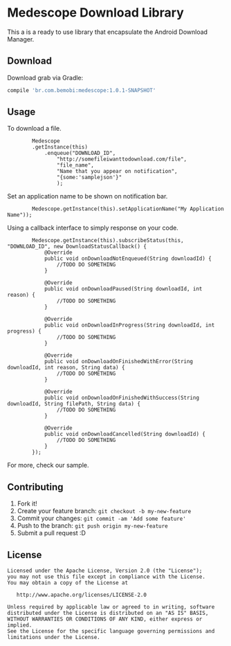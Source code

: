 Medescope Download Library
=======

This a is a ready to use library that encapsulate the Android Download Manager.

Download
--------

Download grab via Gradle:
```groovy
compile 'br.com.bemobi:medescope:1.0.1-SNAPSHOT'
```

Usage
--------
To download a file.

```
        Medescope
        .getInstance(this)
            .enqueue("DOWNLOAD_ID",
                "http://somefileiwanttodownload.com/file",
                "file_name",
                "Name that you appear on notification",
                "{some:'samplejson'}"
                );
```

Set an application name to be shown on notification bar.

```
        Medescope.getInstance(this).setApplicationName("My Application Name"));
```

Using a callback interface to simply response on your code.

```
        Medescope.getInstance(this).subscribeStatus(this, "DOWNLOAD_ID", new DownloadStatusCallback() {
            @Override
            public void onDownloadNotEnqueued(String downloadId) {
                //TODO DO SOMETHING
            }

            @Override
            public void onDownloadPaused(String downloadId, int reason) {
                //TODO DO SOMETHING
            }

            @Override
            public void onDownloadInProgress(String downloadId, int progress) {
                //TODO DO SOMETHING
            }

            @Override
            public void onDownloadOnFinishedWithError(String downloadId, int reason, String data) {
                //TODO DO SOMETHING
            }

            @Override
            public void onDownloadOnFinishedWithSuccess(String downloadId, String filePath, String data) {
                //TODO DO SOMETHING
            }

            @Override
            public void onDownloadCancelled(String downloadId) {
                //TODO DO SOMETHING
            }
        });
```

For more, check our sample.

Contributing
--------

1. Fork it!
2. Create your feature branch: `git checkout -b my-new-feature`
3. Commit your changes: `git commit -am 'Add some feature'`
4. Push to the branch: `git push origin my-new-feature`
5. Submit a pull request :D

License
--------

    Licensed under the Apache License, Version 2.0 (the "License");
    you may not use this file except in compliance with the License.
    You may obtain a copy of the License at

       http://www.apache.org/licenses/LICENSE-2.0

    Unless required by applicable law or agreed to in writing, software
    distributed under the License is distributed on an "AS IS" BASIS,
    WITHOUT WARRANTIES OR CONDITIONS OF ANY KIND, either express or implied.
    See the License for the specific language governing permissions and
    limitations under the License.
